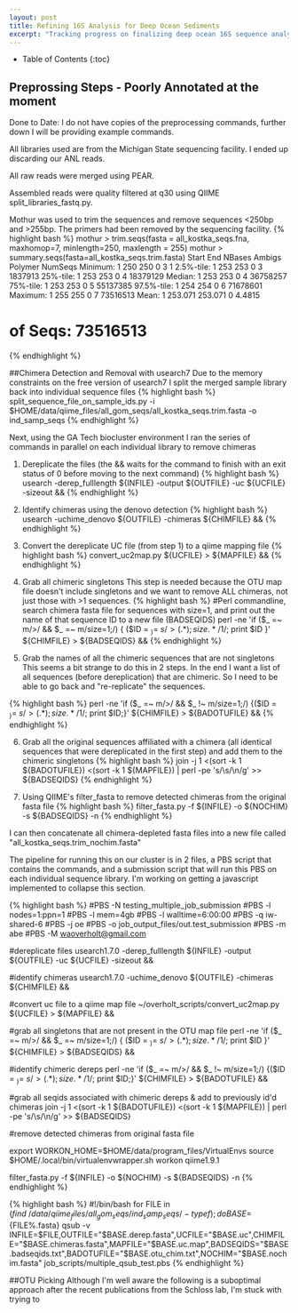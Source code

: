 ```yaml
---
layout: post
title: Refining 16S Analysis for Deep Ocean Sediments
excerpt: "Tracking progress on finalizing deep ocean 16S sequence analysis"
---
```


* Table of Contents
{:toc}

## Preprossing Steps - Poorly Annotated at the moment
Done to Date:
I do not have copies of the preprocessing commands, further down I will be providing example commands.

All libraries used are from the Michigan State sequencing facility. I ended up discarding our ANL reads.

All raw reads were merged using PEAR.

Assembled reads were quality filtered at q30 using QIIME split_libraries_fastq.py.

Mothur was used to trim the sequences and remove sequences <250bp and >255bp. The primers had been removed by the sequencing facility.
{% highlight bash %}
mothur > trim.seqs(fasta = all_kostka_seqs.fna, maxhomop=7, minlength=250, maxlength = 255)
mothur > summary.seqs(fasta=all_kostka_seqs.trim.fasta)
		Start	End	NBases	Ambigs	Polymer	NumSeqs
Minimum:	1	250	250	0	3	1
2.5%-tile:	1	253	253	0	3	1837913
25%-tile:	1	253	253	0	4	18379129
Median: 	1	253	253	0	4	36758257
75%-tile:	1	253	253	0	5	55137385
97.5%-tile:	1	254	254	0	6	71678601
Maximum:	1	255	255	0	7	73516513
Mean:	1	253.071	253.071	0	4.4815
# of Seqs:	73516513

{% endhighlight %}

##Chimera Detection and Removal with usearch7
Due to the memory constraints on the free version of usearch7 I split the merged sample library back into individual sequence files
{% highlight bash %}
split_sequence_file_on_sample_ids.py -i $HOME/data/qiime_files/all_gom_seqs/all_kostka_seqs.trim.fasta -o ind_samp_seqs
{% endhighlight %}

Next, using the GA Tech biocluster environment I ran the series of commands in parallel on each individual library to remove chimeras

1) Dereplicate the files (the && waits for the command to finish with an exit status of 0 before moving to the next command)
{% highlight bash %}
usearch -derep_fulllength ${INFILE} -output ${OUTFILE} -uc ${UCFILE} -sizeout &&
{% endhighlight %}

2) Identify chimeras using the denovo detection
{% highlight bash %}
usearch -uchime_denovo ${OUTFILE} -chimeras ${CHIMFILE} &&
{% endhighlight %}
 
3) Convert the dereplicate UC file (from step 1) to a qiime mapping file
{% highlight bash %}
convert_uc2map.py ${UCFILE} > ${MAPFILE} &&
{% endhighlight %}

4) Grab all chimeric singletons
This step is needed because the OTU map file doesn't include singletons and we want to remove ALL chimeras, not just those with >1 sequences.
{% highlight bash %}
#Perl commandline, search chimera fasta file for sequences with size=1, and print out the name of that sequence ID to a new file (BADSEQIDS)
perl -ne 'if ($_ =~ m/>/ && $_ =~ m/size=1;/) { ($ID = $_) =~ s/>(.*);size.*/$1/; print $ID }' ${CHIMFILE} > ${BADSEQIDS} &&
{% endhighlight %}

5) Grab the names of all the chimeric sequences that are not singletons
This seems a bit strange to do this in 2 steps. In the end I want a list of all sequences (before dereplication) that are chimeric. So I need to be able to go back and "re-replicate" the sequences.

{% highlight bash %}
perl -ne 'if ($_ =~ m/>/ && $_ !~ m/size=1;/) {($ID = $_) =~ s/>(.*);size.*/$1/; print $ID;}' ${CHIMFILE} > ${BADOTUFILE} &&
{% endhighlight %}

6) Grab all the original sequences affiliated with a chimera (all identical sequences that were dereplicated in the first step) and add them to the chimeric singletons
{% highlight bash %}
join -j 1 <(sort -k 1 ${BADOTUFILE}) <(sort -k 1 ${MAPFILE}) | perl -pe 's/\s/\n/g' >> ${BADSEQIDS}
{% endhighlight %}

7) Using QIIME's filter_fasta to remove detected chimeras from the original fasta file
{% highlight bash %}
filter_fasta.py -f ${INFILE} -o ${NOCHIM} -s ${BADSEQIDS} -n
{% endhighlight %}

I can then concatenate all chimera-depleted fasta files into a new file called "all_kostka_seqs.trim_nochim.fasta"

The pipeline for running this on our cluster is in 2 files, a PBS script that contains the commands, and a submission script that will run this PBS on each individual sequence library. I'm working on getting a javascript implemented to collapse this section.

{% highlight bash %}
#PBS -N testing_multiple_job_submission
#PBS -l nodes=1:ppn=1
#PBS -l mem=4gb
#PBS -l walltime=6:00:00
#PBS -q iw-shared-6
#PBS -j oe
#PBS -o job_output_files/out.test_submission
#PBS -m abe
#PBS -M waoverholt@gmail.com

#dereplicate files
usearch1.7.0 -derep_fulllength ${INFILE} -output ${OUTFILE} -uc ${UCFILE} -sizeout &&

#identify chimeras
usearch1.7.0 -uchime_denovo ${OUTFILE} -chimeras ${CHIMFILE} &&

#convert uc file to a qiime map file
~/overholt_scripts/convert_uc2map.py ${UCFILE} > ${MAPFILE} &&

#grab all singletons that are not present in the OTU map file
perl -ne 'if ($_ =~ m/>/ && $_ =~ m/size=1;/) { ($ID = $_) =~ s/>(.*);size.*/$1/; print $ID }' ${CHIMFILE} > ${BADSEQIDS} &&

#identify chimeric dereps
perl -ne 'if ($_ =~ m/>/ && $_ !~ m/size=1;/) {($ID = $_) =~ s/>(.*);size.*/$1/; print $ID;}' ${CHIMFILE} > ${BADOTUFILE} &&

#grab all seqids associated with chimeric dereps & add to previously id'd chimeras
join -j 1 <(sort -k 1 ${BADOTUFILE}) <(sort -k 1 ${MAPFILE}) | perl -pe 's/\s/\n/g' >> ${BADSEQIDS}

#remove detected chimeras from original fasta file

export WORKON_HOME=$HOME/data/program_files/VirtualEnvs
source $HOME/.local/bin/virtualenvwrapper.sh
workon qiime1.9.1

filter_fasta.py -f ${INFILE} -o ${NOCHIM} -s ${BADSEQIDS} -n
{% endhighlight %}

{% highlight bash %}
#!/bin/bash
for FILE in $(find ~/data/qiime_files/all_gom_seqs/ind_samp_seqs/ -type f);
do
    BASE=${FILE%.fasta}
    qsub -v INFILE=$FILE,OUTFILE="$BASE.derep.fasta",UCFILE="$BASE.uc",CHIMFILE="$BASE.chimeras.fasta",MAPFILE="$BASE.uc.map",BADSEQIDS="$BASE.badseqids.txt",BADOTUFILE="$BASE.otu_chim.txt",NOCHIM="$BASE.nochim.fasta" job_scripts/multiple_qsub_test.pbs
{% endhighlight %}


##OTU Picking
Although I'm well aware the following is a suboptimal approach after the recent publications from the Schloss lab, I'm stuck with trying to 